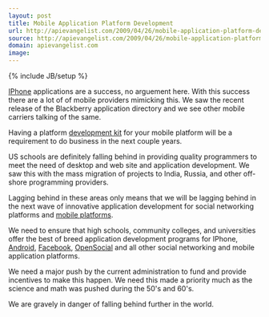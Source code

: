 ```yaml
---
layout: post
title: Mobile Application Platform Development
url: http://apievangelist.com/2009/04/26/mobile-application-platform-development/
source: http://apievangelist.com/2009/04/26/mobile-application-platform-development/
domain: apievangelist.com
image: 
---
```

{% include JB/setup %}<p><a class="zem_slink" title="iPhone" rel="homepage" href="http://www.apple.com/iphone">IPhone</a> applications are a success, no arguement here. With this success there are a lot of of mobile providers mimicking this. We saw the recent release of the Blackberry application directory and we see other mobile carriers talking of the same.<p></p>
Having a platform <a class="zem_slink" title="Software development kit" rel="wikipedia" href="http://en.wikipedia.org/wiki/Software_development_kit">development kit</a> for your mobile platform will be a requirement to do business in the next couple years.<p></p>
US schools are definitely falling behind in providing quality programmers to meet the need of desktop and web site and application development. We saw this with the mass migration of projects to India, Russia, and other off-shore programming providers.<p></p>
Lagging behind in these areas only means that we will be lagging behind in the next wave of innovative application development for social networking platforms and <a class="zem_slink" title="Mobile operating system" rel="wikipedia" href="http://en.wikipedia.org/wiki/Mobile_operating_system">mobile platforms</a>.<p></p>
We need to ensure that high schools, community colleges, and universities offer the best of breed application development programs for IPhone, <a class="zem_slink" title="Android" rel="homepage" href="http://code.google.com/android/">Android</a>, <a class="zem_slink" title="Facebook" rel="homepage" href="http://facebook.com">Facebook</a>, <a class="zem_slink" title="OpenSocial" rel="homepage" href="http://code.google.com/apis/opensocial">OpenSocial</a> and all other social networking and mobile application platforms.<p></p>
We need a major push by the current administration to fund and provide incentives to make this happen. We need this made a priority much as the science and math was pushed during the 50's and 60's.<p></p>
We are gravely in danger of falling behind further in the world.
</p>
